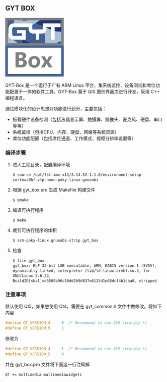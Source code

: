 ## GYT BOX

![](gyt_box.png)

GYT-Box 是一个运行于广有 ARM Linux 平台，集系统监控、设备测试和席位功能配置于一体的软件工具。GYT-Box 基于 Qt5 图形界面库进行开发，采用 C++ 编程语言。

通过模块化的设计思想对功能进行划分，主要包括：

- 板载硬件设备检测（包括液晶显示屏、触摸屏、摄像头、麦克风、硬盘、串口等等）
- 系统监控（包括CPU、内存、硬盘、网络等系统资源）
- 席位功能配置（包括席位通道、工作模式、视频分辨率设置等）



### 编译步骤

1. 进入工程目录，配置编译环境

   ```shell
   $ source /opt/fsl-imx-x11/3.14.52-1.1.0/environment-setup-cortexa9hf-vfp-neon-poky-linux-gnueabi 
   ```

2. 根据 gyt_box.pro 生成 Makefile 构建文件

   ```shell
   $ qmake
   ```

3. 编译可执行程序

   ```shell
   $ make
   ```

4. 裁剪可执行程序的体积

   ```shell
   $ arm-poky-linux-gnueabi-strip gyt_box
   ```

5. 检查

   ```shell
   $ file gyt_box
   gyt_box: ELF 32-bit LSB executable, ARM, EABI5 version 1 (SYSV), dynamically linked, interpreter /lib/ld-linux-armhf.so.3, for GNU/Linux 2.6.32, BuildID[sha1]=d6509b96c10dd2b9d837e6125d1e68dcf4b1cba0, stripped
   ```




### 注意事项

默认使用 Qt5，如果您使用 Qt4，需要在 gyt_common.h 文件中做修改。将如下内容

```c
#define QT_VERSION_4     0  /* Recommend to use Qt5 strongly */
#define QT_VERSION_5     1
```

修改为

```c
#define QT_VERSION_4     1  /* Recommend to use Qt5 strongly */
#define QT_VERSION_5     0
```

并在 gyt_box.pro 文件将下面这一行注释掉

```shell
QT += multimedia multimediawidgets
```

